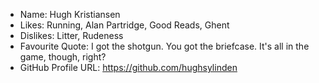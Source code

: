 - Name: Hugh Kristiansen
- Likes: Running, Alan Partridge, Good Reads, Ghent
- Dislikes: Litter, Rudeness
- Favourite Quote: I got the shotgun. You got the briefcase. It's all in the game, though, right?
- GitHub Profile URL: https://github.com/hughsylinden
